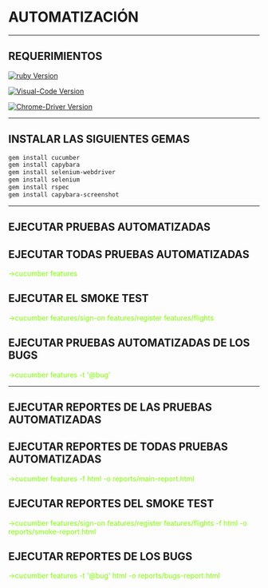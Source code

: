 ﻿# AUTOMATIZACIÓN
---
## REQUERIMIENTOS

[![ruby Version](https://img.shields.io/badge/Ruby-Download-brown)](https://rubyinstaller.org/downloads/)

[![Visual-Code Version](https://img.shields.io/badge/Visual-Code-blue)](https://code.visualstudio.com/)

[![Chrome-Driver Version](https://img.shields.io/badge/Chrome-Driver-green)](https://chromedriver.chromium.org/downloads)

---
## INSTALAR LAS SIGUIENTES GEMAS

```bash
gem install cucumber
gem install capybara
gem install selenium-webdriver
gem install selenium
gem install rspec
gem install capybara-screenshot
```
---
## EJECUTAR PRUEBAS AUTOMATIZADAS

## EJECUTAR TODAS PRUEBAS AUTOMATIZADAS
<span style="color:chartreuse">->cucumber features</span>


## EJECUTAR EL SMOKE TEST
<span style="color:chartreuse">->cucumber features/sign-on features/register features/flights</span>


## EJECUTAR PRUEBAS AUTOMATIZADAS DE LOS BUGS
<span style="color:chartreuse">->cucumber features -t '@bug'</span>

---
## EJECUTAR REPORTES DE LAS PRUEBAS AUTOMATIZADAS

## EJECUTAR REPORTES DE TODAS PRUEBAS AUTOMATIZADAS

<span style="color:chartreuse">->cucumber features -f html -o reports/main-report.html</span>


## EJECUTAR REPORTES DEL SMOKE TEST
<span style="color:chartreuse">->cucumber features/sign-on features/register features/flights -f html -o reports/smoke-report.html</span>


## EJECUTAR REPORTES DE LOS BUGS
<span style="color:chartreuse">->cucumber features -t '@bug' html -o reports/bugs-report.html</span>

